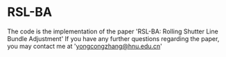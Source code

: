 # RSL-BA
The code is the implementation of the paper 'RSL-BA: Rolling Shutter Line Bundle Adjustment'
If you have any further questions regarding the paper, you may contact me at 'yongcongzhang@hnu.edu.cn'
